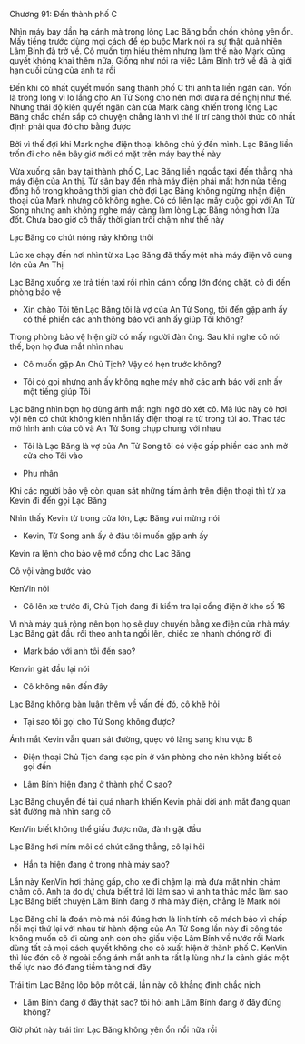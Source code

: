 




Chương 91: Đến thành phố C

Nhìn máy bay dần hạ cánh mà trong lòng Lạc Băng bồn chồn không yên ổn. Mấy tiếng trước dùng mọi cách để ép buộc Mark nói ra sự thật quả nhiên Lâm Bính đã trở về. Cô muốn tìm hiểu thêm nhưng làm thế nào Mark cũng quyết không khai thêm nữa. Giống như nói ra việc Lâm Bính trở về đã là giới hạn cuối cùng của anh ta rồi

Đến khi cô nhất quyết muốn sang thành phố C thì anh ta liền ngăn cản. Vốn là trong lòng vì lo lắng cho An Tử Song cho nên mới đưa ra đề nghị như thế. Nhưng thái độ kiên quyết ngăn cản của Mark càng khiến trong lòng Lạc Băng chắc chắn sắp có chuyện chẳng lành vì thế lí trí càng thôi thúc cô nhất định phải qua đó cho bằng được

Bởi vì thế đợi khi Mark nghe điện thoại không chú ý đến mình. Lạc Băng liền trốn đi cho nên bây giờ mới có mặt trên máy bay thế này

Vừa xuống sân bay tại thành phố C, Lạc Băng liền ngoắc taxi đến thẳng nhà máy điện của An thị. Từ sân bay đến nhà máy điện phải mất hơn nửa tiếng đồng hồ trong khoảng thời gian chờ đợi Lạc Băng không ngừng nhận điện thoại của Mark nhưng cô không nghe. Cô có liên lạc mấy cuộc gọi với An Tử Song nhưng anh không nghe máy càng làm lòng Lạc Băng nóng hơn lửa đốt. Chưa bao giờ cô thấy thời gian trôi chậm như thế này

Lạc Băng có chút nóng nảy không thôi

Lúc xe chạy đến nơi nhìn từ xa Lạc Băng đã thấy một nhà máy điện vô cùng lớn của An Thị

Lạc Băng xuống xe trả tiền taxi rồi nhìn cánh cổng lớn đóng chặt, cô đi đến phòng bảo vệ

- Xin chào Tôi tên Lạc Băng tôi là vợ của An Tử Song, tôi đến gặp anh ấy có thể phiền các anh thông báo với anh ấy giúp Tôi không?


Trong phòng bảo vệ hiện giờ có mấy người đàn ông. Sau khi nghe cô nói thế, bọn họ đưa mắt nhìn nhau

- Cô muốn gặp An Chủ Tịch? Vậy có hẹn trước không?

- Tôi có gọi nhưng anh ấy không nghe máy nhờ các anh báo với anh ấy một tiếng giúp Tôi

Lạc băng nhìn bọn họ dùng ánh mắt nghi ngờ dò xét cô. Mà lúc này cô hơi vội nên có chút không kiên nhẫn lấy điện thoại ra từ trong túi áo. Thao tác mở hình ảnh của cô và An Tử Song chụp chung với nhau

- Tôi là Lạc Băng là vợ của An Tử Song tôi có việc gấp phiền các anh mở cửa cho Tôi vào

- Phu nhân

Khi các người bảo vệ còn quan sát những tấm ảnh trên điện thoại thì từ xa Kevin đi đến gọi Lạc Băng

Nhìn thấy Kevin từ trong cửa lớn, Lạc Băng vui mừng nói

- Kevin, Tử Song anh ấy ở đâu tôi muốn gặp anh ấy

Kevin ra lệnh cho bảo vệ mở cổng cho Lạc Băng

Cô vội vàng bước vào

KenVin nói


- Cô lên xe trước đi, Chủ Tịch đang đi kiểm tra lại cổng điện ở kho số 16

Vì nhà máy quá rộng nên bọn họ sẽ duy chuyển bằng xe điện của nhà máy. Lạc Băng gật đầu rồi theo anh ta ngồi lên, chiếc xe nhanh chóng rời đi

- Mark báo với anh tôi đến sao?

Kenvin gật đầu lại nói

- Cô không nên đến đây

Lạc Băng không bàn luận thêm về vấn đề đó, cô khẽ hỏi

- Tại sao tôi gọi cho Tử Song không được?

Ánh mắt Kevin vẫn quan sát đường, quẹo vô lăng sang khu vực B

- Điện thoại Chủ Tịch đang sạc pin ở văn phòng cho nên không biết cô gọi đến

- Lâm Bính hiện đang ở thành phố C sao?

Lạc Băng chuyển đề tài quá nhanh khiến Kevin phải dời ánh mắt đang quan sát đường mà nhìn sang cô

KenVin biết không thể giấu được nữa, đành gật đầu

Lạc Băng hơi mím môi có chút căng thẳng, cô lại hỏi

- Hắn ta hiện đang ở trong nhà máy sao?

Lần này KenVin hơi thắng gấp, cho xe đi chậm lại mà đưa mắt nhìn chằm chằm cô. Anh ta do dự chưa biết trả lời làm sao vì anh ta thắc mắc làm sao Lạc Băng biết chuyện Lâm Bính đang ở nhà máy điện, chẳng lẽ Mark nói

Lạc Băng chỉ là đoán mò mà nói đúng hơn là linh tính cô mách bảo vì chấp nối mọi thứ lại với nhau từ hành động của An Tử Song lần này đi công tác không muốn cô đi cùng anh còn che giấu việc Lâm Bính về nước rồi Mark dùng tất cả mọi cách quyết không cho cô xuất hiện ở thành phố C. KenVin thì lúc đón cô ở ngoài cổng ánh mắt anh ta rất lạ lùng như là cảnh giác một thế lực nào đó đang tiềm tàng nơi đây

Trái tim Lạc Băng lộp bộp một cái, lần này cô khẳng định chắc nịch

- Lâm Bính đang ở đây thật sao? tôi hỏi anh Lâm Bính đang ở đây đúng không?

Giờ phút này trái tim Lạc Băng không yên ổn nổi nữa rồi




